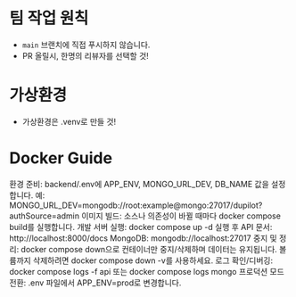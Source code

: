 # 팀 작업 원칙

- `main` 브랜치에 직접 푸시하지 않습니다.
- PR 올릴시, 한명의 리뷰자를 선택할 것!

# 가상환경
- 가상환경은 .venv로 만들 것!

# Docker Guide
환경 준비: backend/.env에 APP_ENV, MONGO_URL_DEV, DB_NAME 값을 설정합니다.
예: MONGO_URL_DEV=mongodb://root:example@mongo:27017/dupilot?authSource=admin
이미지 빌드: 소스나 의존성이 바뀔 때마다 docker compose build를 실행합니다.
개발 서버 실행: docker compose up -d 실행 후
API 문서: http://localhost:8000/docs
MongoDB: mongodb://localhost:27017
중지 및 정리: docker compose down으로 컨테이너만 중지/삭제하며 데이터는 유지됩니다.
볼륨까지 삭제하려면 docker compose down -v를 사용하세요.
로그 확인/디버깅: docker compose logs -f api 또는 docker compose logs mongo
프로덕션 모드 전환: .env 파일에서 APP_ENV=prod로 변경합니다.